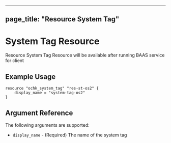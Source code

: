 
---
page_title: "Resource System Tag"
---

# System Tag Resource

Resource System Tag Resource will be available after running BAAS service for client
## Example Usage

```
resource "ochk_system_tag" "res-st-os2" {
    display_name = "system-tag-os2"
}
```


## Argument Reference
The following arguments are supported:
* `display_name` - (Required) The name of the system tag
